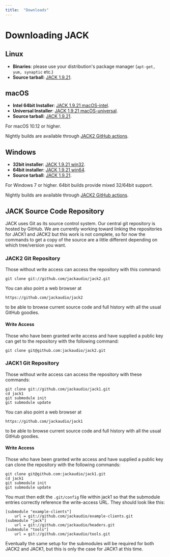 ```yaml
---
title:  "Downloads"
---
```

# Downloading JACK

## Linux

* **Binaries**: please use your distribution's package manager
(`apt-get, yum, synaptic` etc.)
* **Source tarball**: [JACK 1.9.21].

## macOS

* **Intel 64bit Installer**: [JACK 1.9.21 macOS-intel].
* **Universal Installer**:   [JACK 1.9.21 macOS-universal].
* **Source tarball**:        [JACK 1.9.21].

For macOS 10.12 or higher.

Nightly builds are available through [JACK2 GitHub actions].

## Windows

* **32bit installer**: [JACK 1.9.21 win32].
* **64bit installer**: [JACK 1.9.21 win64].
* **Source tarball**:  [JACK 1.9.21].

For Windows 7 or higher. 64bit builds provide mixed 32/64bit support.

Nightly builds are available through [JACK2 GitHub actions].

## JACK Source Code Repository

JACK uses Git as its source control system. Our central git repository is hosted by GitHub.
We are currently working toward linking the repositories for JACK1 and JACK2 but this work is not complete,
so for now the commands to get a copy of the source are a little different depending on which tree/version you want.

### JACK2 Git Repository

Those without write access can access the repository with this command:

```
git clone git://github.com/jackaudio/jack2.git
```

You can also point a web browser at

```
https://github.com/jackaudio/jack2
```

to be able to browse current source code and full history with all the usual
GitHub goodies.

#### Write Access

Those who have been granted write access and have supplied a public key can
get to the repository with the following command:

```
git clone git@github.com:jackaudio/jack2.git
```

### JACK1 Git Repository

Those without write access can access the repository with these commands:

```
git clone git://github.com/jackaudio/jack1.git
cd jack1
git submodule init
git submodule update
```

You can also point a web browser at

```
https://github.com/jackaudio/jack1
```

to be able to browse current source code and full history with all the usual
GitHub goodies.

#### Write Access

Those who have been granted write access and have supplied a public key can
clone the repository with the following commands:

```
git clone git@github.com:jackaudio/jack1.git
cd jack1
git submodule init
git submodule update
```

You must then edit the `.git/config` file within jack1 so that the submodule
entries correctly reference the write-access URL. They should look like this:

```
[submodule "example-clients"]
    url = git://github.com/jackaudio/example-clients.git
[submodule "jack"]
    url = git://github.com/jackaudio/headers.git
[submodule "tools"]
    url = git://github.com/jackaudio/tools.git
```

Eventually the same setup for the submodules will be required for both JACK2 and JACK1,
but this is only the case for JACK1 at this time.


[JACK 1.9.21]:                 https://github.com/jackaudio/jack2/archive/v1.9.21.tar.gz
[JACK 1.9.21 macOS-intel]:     https://github.com/jackaudio/jack2-releases/releases/download/v1.9.21/jack2-macOS-intel-v1.9.21.tar.gz
[JACK 1.9.21 macOS-universal]: https://github.com/jackaudio/jack2-releases/releases/download/v1.9.21/jack2-macOS-universal-v1.9.21.tar.gz
[JACK 1.9.21 win32]:           https://github.com/jackaudio/jack2-releases/releases/download/v1.9.21/jack2-win32-v1.9.21.exe
[JACK 1.9.21 win64]:           https://github.com/jackaudio/jack2-releases/releases/download/v1.9.21/jack2-win64-v1.9.21.exe
[JACK2 GitHub actions]:        https://github.com/jackaudio/jack2/actions/workflows/build.yml
